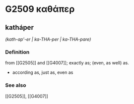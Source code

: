 # G2509 καθάπερ

## katháper

_(kath-ap'-er | ka-THA-per | ka-THA-pare)_

### Definition

from [[G2505]] and [[G4007]]; exactly as; (even, as well) as.

- according as, just as, even as

### See also

[[G2505]], [[G4007]]

